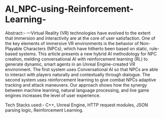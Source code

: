 # AI_NPC-using-Reinforcement-Learning-
Abstract:-
—Virtual Reality (VR) technologies have evolved to the extent that immersion and interactivity are at the core of user satisfaction. One of the key elements of immersive VR environments is the behavior of Non-Playable Characters (NPCs), which have hitherto been based on static, rule-based systems. This article presents a new hybrid AI methodology for NPC creation, melding conversational AI with reinforcement learning (RL) to generate dynamic, smart agents in an Unreal Engine-created VR environment. The first system uses
 Conversational AI so that NPCs are able to interact with players naturally and contextually through dialogue. The second system uses reinforcement learning to give combat NPCs adaptive tracking and attack maneuvers. Our approach shows how the synergy between machine learning, natural language processing, and live game engines increases the level of user experience.

 Tech Stacks used:- C++, Unreal Engine, HTTP request modules, JSON parsing logic, Reinforcement Learning.

 
